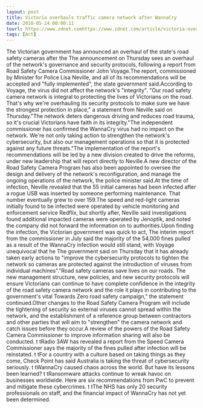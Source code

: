 ```yaml
---
layout: post
title: Victoria overhauls traffic camera network after WannaCry
date: 2018-05-24 00:00:11
tourl: https://www.zdnet.comhttps://www.zdnet.com/article/victoria-overhauls-traffic-camera-network-after-wannacry/
tags: [Act]
---
```

The Victorian government has announced an overhaul of the state's road safety cameras after the The announcement on Thursday sees an overhaul of the network's governance and security protocols, following a report from Road Safety Camera Commissioner John Voyage.The report, commissioned by Minister for Police Lisa Neville, and all of its recommendations will be accepted and "fully implemented", the state government said.According to Voyage, the virus did not affect the network's "integrity". "Our road safety camera network is integral to protecting the lives of Victorians on the road. That's why we're overhauling its security protocols to make sure we have the strongest protection in place," a statement from Neville said on Thursday."The network deters dangerous driving and reduces road trauma, so it's crucial Victorians have faith in its integrity."The independent commissioner has confirmed the WannaCry virus had no impact on the network. We're not only taking action to strengthen the network's cybersecurity, but also our management operations so that it is protected against any future threats."The implementation of the report's recommendations will be led by a new division created to drive the reforms, under new leadership that will report directly to Neville.A new director of the Road Safety Camera Program has also been appointed to oversee the design and delivery of the network's reconfiguration, and manage the ongoing operations of the network, the police minister said.At the time of infection, Neville revealed that the 55 initial cameras had been infected after a rogue USB was inserted by someone performing maintenance. That number eventually grew to over 159.The speed and red-light cameras initially found to be infected were operated by vehicle monitoring and enforcement service Redflix, but shortly after, Neville said investigations found additional impacted cameras were operated by Jenoptik, and noted the company did not forward the information on to authorities.Upon finding the infection, the Victorian government was quick to act, The interim report from the commissioner in July said the majority of the 54,000 fines pulled as a result of the WannaCry infection would still stand, with Voyage unequivocal that he The government said on Thursday that it has already taken early actions to "improve the cybersecurity protocols to tighten the network so cameras are protected against the introduction of viruses from individual machines"."Road safety cameras save lives on our roads. The new management structure, new policies, and new security protocols will ensure Victorians can continue to have complete confidence in the integrity of the road safety camera network and the role it plays in contributing to the government's vital Towards Zero road safety campaign," the statement continued.Other changes to the Road Safety Camera Program will include the tightening of security so external viruses cannot spread within the network, and the establishment of a reference group between contractors and other parties that will aim to "strengthen" the camera network and catch issues before they occur.A review of the powers of the Road Safety Camera Commissioner to improve information sharing will also be conducted. t tRadio 3AW has revealed a report from the Speed Camera Commissioner says the majority of the fines pulled after infection will be reinstated. t tFor a country with a culture based on taking things as they come, Check Point has said Australia is taking the threat of cybersecurity seriously. t tWannaCry caused chaos across the world. But have its lessons been learned? t tRansomware attacks continue to wreak havoc on businesses worldwide. Here are six recommendations from PwC to prevent and mitigate these cybercrimes. t tThe NHS has only 20 security professionals on staff, and the financial impact of WannaCry has not yet been determined.